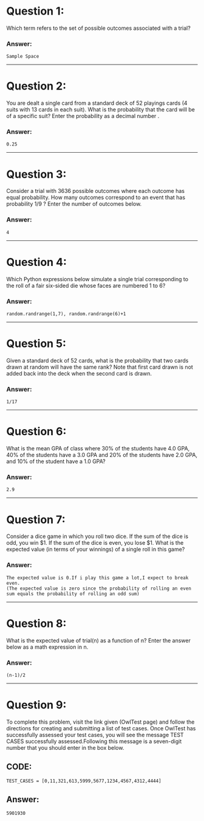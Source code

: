 # Question 1:
  Which term refers to the set of possible outcomes associated with a trial?
  
### Answer:
    Sample Space
  
----
# Question 2:
  You are dealt a single card from a standard deck of 52 playings cards (4 suits with 13 cards in each suit). What is the probability that the card will be of a specific suit? Enter the probability as a decimal number .
  
### Answer:
    0.25
  
----
# Question 3:
  Consider a trial with 3636 possible outcomes where each outcome has equal probability. How many outcomes correspond to an event that has probability 1/9 ? Enter the number of outcomes below.
  
### Answer:
    4
  
----
# Question 4:
  Which Python expressions below simulate a single trial corresponding to the roll of a fair six-sided die whose faces are numbered 1 to 6?
  
### Answer:
    random.randrange(1,7), random.randrange(6)+1

----
# Question 5:
  Given a standard deck of 52 cards, what is the probability that two cards drawn at random will have the same rank? Note that first card drawn is not added back into the deck when the second card is drawn.
  
### Answer:
    1/17
  
----
# Question 6:
  What is the mean GPA of class where 30% of the students have 4.0 GPA, 40% of the students have a 3.0 GPA and 20% of the students have 2.0 GPA, and 10% of the student have a 1.0 GPA?
  
### Answer:
    2.9
  
----
# Question 7:
  Consider a dice game in which you roll two dice. If the sum of the dice is odd, you win $1. If the sum of the dice is even, you lose $1. What is the expected value (in terms of your winnings) of a single roll in this game?
  
### Answer:
    The expected value is 0.If i play this game a lot,I expect to break even.
    (The expected value is zero since the probability of rolling an even sum equals the probability of rolling an odd sum)
  
----
# Question 8:
  What is the expected value of trial(n) as a function of n? Enter the answer below as a math expression in n.
  
### Answer:
    (n-1)/2

----
# Question 9:
  To complete this problem, visit the link given (OwlTest page) and follow the directions for creating and submitting a list of test cases. Once OwlTest has successfully assessed your test cases, you will see the message TEST CASES successfully assessed.Following this message is a seven-digit number that you should enter in the box below.

## CODE:
    TEST_CASES = [0,11,321,613,5999,5677,1234,4567,4312,4444]
  
## Answer:
    5901930
